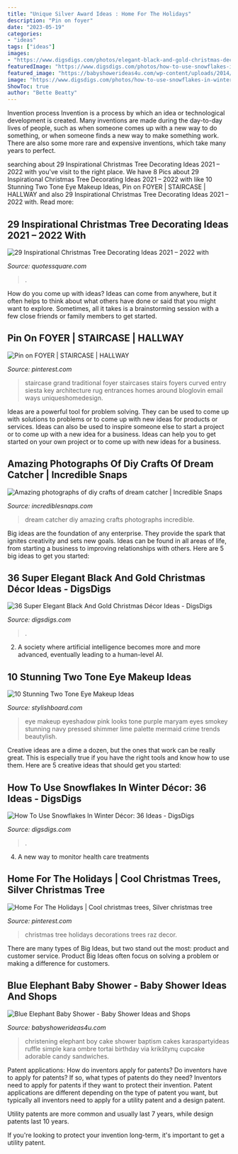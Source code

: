 ```yaml
---
title: "Unique Silver Award Ideas : Home For The Holidays"
description: "Pin on foyer"
date: "2023-05-19"
categories:
- "ideas"
tags: ["ideas"]
images:
- "https://www.digsdigs.com/photos/elegant-black-and-gold-christmas-decor-ideas-37-554x738.jpg"
featuredImage: "https://www.digsdigs.com/photos/how-to-use-snowflakes-in-winter-decor-ideas-18.jpg"
featured_image: "https://babyshowerideas4u.com/wp-content/uploads/2014/02/970552_269031876570197_1274620051_n_600x9071.jpg"
image: "https://www.digsdigs.com/photos/how-to-use-snowflakes-in-winter-decor-ideas-18.jpg"
ShowToc: true
author: "Bette Beatty"
---
```



Invention process
Invention is a process by which an idea or technological development is created. Many inventions are made during the day-to-day lives of people, such as when someone comes up with a new way to do something, or when someone finds a new way to make something work. There are also some more rare and expensive inventions, which take many years to perfect.

	

		
searching about 29 Inspirational Christmas Tree Decorating Ideas 2021 – 2022 with you've visit to the right place. We have 8 Pics about 29 Inspirational Christmas Tree Decorating Ideas 2021 – 2022 with like 10 Stunning Two Tone Eye Makeup Ideas, Pin on FOYER | STAIRCASE | HALLWAY and also 29 Inspirational Christmas Tree Decorating Ideas 2021 – 2022 with. Read more:
		
    
## 29 Inspirational Christmas Tree Decorating Ideas 2021 – 2022 With

<img loading=lazy src="https://quotessquare.com/events/wp-content/uploads/2015/11/christmas-tree-decorating-ideas-ribbon-765x1024.jpg" onerror="this.onerror=null;this.src='https://tse4.mm.bing.net/th?id=OIP.0Td-2ODNclPOQWxyrIKZigHaJ6&amp;pid=15.1';" alt="29 Inspirational Christmas Tree Decorating Ideas 2021 – 2022 with">

_Source: quotessquare.com_

>. 

	

How do you come up with ideas?
Ideas can come from anywhere, but it often helps to think about what others have done or said that you might want to explore. Sometimes, all it takes is a brainstorming session with a few close friends or family members to get started.

    
## Pin On FOYER | STAIRCASE | HALLWAY

<img loading=lazy src="https://i.pinimg.com/736x/9a/37/67/9a37674fbc17a1d3a2dee9f411a2f076--traditional-staircase-traditional-homes.jpg" onerror="this.onerror=null;this.src='https://tse2.mm.bing.net/th?id=OIP.W1BecMfA3sO_RHM9ibfPDwHaKH&amp;pid=15.1';" alt="Pin on FOYER | STAIRCASE | HALLWAY">

_Source: pinterest.com_

>staircase grand traditional foyer staircases stairs foyers curved entry siesta key architecture rug entrances homes around bloglovin email ways uniqueshomedesign. 

	

Ideas are a powerful tool for problem solving. They can be used to come up with solutions to problems or to come up with new ideas for products or services. Ideas can also be used to inspire someone else to start a project or to come up with a new idea for a business. Ideas can help you to get started on your own project or to come up with new ideas for a business.

    
## Amazing Photographs Of Diy Crafts Of Dream Catcher | Incredible Snaps

<img loading=lazy src="http://www.incrediblesnaps.com/wp-content/uploads/2016/03/dream-catcher-ideas-and-tutorials-600x1313.jpg" onerror="this.onerror=null;this.src='https://tse2.mm.bing.net/th?id=OIP.6ShlLT73dMXwgtrLQ7nYQgHaQN&amp;pid=15.1';" alt="Amazing photographs of diy crafts of dream catcher | Incredible Snaps">

_Source: incrediblesnaps.com_

>dream catcher diy amazing crafts photographs incredible. 

	

Big ideas are the foundation of any enterprise. They provide the spark that ignites creativity and sets new goals. Ideas can be found in all areas of life, from starting a business to improving relationships with others. Here are 5 big ideas to get you started:

    
## 36 Super Elegant Black And Gold Christmas Décor Ideas - DigsDigs

<img loading=lazy src="https://www.digsdigs.com/photos/elegant-black-and-gold-christmas-decor-ideas-37-554x738.jpg" onerror="this.onerror=null;this.src='https://tse3.mm.bing.net/th?id=OIP.QLtUxbSqYn_cRW4GCM1o8AHaJ3&amp;pid=15.1';" alt="36 Super Elegant Black And Gold Christmas Décor Ideas - DigsDigs">

_Source: digsdigs.com_

>. 

	

2. A society where artificial intelligence becomes more and more advanced, eventually leading to a human-level AI. 

    
## 10 Stunning Two Tone Eye Makeup Ideas

<img loading=lazy src="http://www.stylishboard.com/wp-content/uploads/2015/05/413.jpg" onerror="this.onerror=null;this.src='https://tse3.mm.bing.net/th?id=OIP.3X2NMVjgoQGzMtv2PiiyngHaLO&amp;pid=15.1';" alt="10 Stunning Two Tone Eye Makeup Ideas">

_Source: stylishboard.com_

>eye makeup eyeshadow pink looks tone purple maryam eyes smokey stunning navy pressed shimmer lime palette mermaid crime trends beautylish. 

	

Creative ideas are a dime a dozen, but the ones that work can be really great. This is especially true if you have the right tools and know how to use them. Here are 5 creative ideas that should get you started:

    
## How To Use Snowflakes In Winter Décor: 36 Ideas - DigsDigs

<img loading=lazy src="https://www.digsdigs.com/photos/how-to-use-snowflakes-in-winter-decor-ideas-18.jpg" onerror="this.onerror=null;this.src='https://tse3.mm.bing.net/th?id=OIP.weDqlCyxOSS6-WeQflvctwHaJ4&amp;pid=15.1';" alt="How To Use Snowflakes In Winter Décor: 36 Ideas - DigsDigs">

_Source: digsdigs.com_

>. 

	

4. A new way to monitor health care treatments

    
## Home For The Holidays | Cool Christmas Trees, Silver Christmas Tree

<img loading=lazy src="https://i.pinimg.com/736x/ba/92/39/ba923968a958dfc06c3d202a2640caac.jpg" onerror="this.onerror=null;this.src='https://tse2.mm.bing.net/th?id=OIP.YxXuyOlVSgRWGLAbcoCUtQHaK6&amp;pid=15.1';" alt="Home For The Holidays | Cool christmas trees, Silver christmas tree">

_Source: pinterest.com_

>christmas tree holidays decorations trees raz decor. 

	

There are many types of Big Ideas, but two stand out the most: product and customer service. Product Big Ideas often focus on solving a problem or making a difference for customers.

    
## Blue Elephant Baby Shower - Baby Shower Ideas And Shops

<img loading=lazy src="https://babyshowerideas4u.com/wp-content/uploads/2014/02/970552_269031876570197_1274620051_n_600x9071.jpg" onerror="this.onerror=null;this.src='https://tse3.mm.bing.net/th?id=OIP.s0owTJfVh2xzLpeQVEmQFgHaLM&amp;pid=15.1';" alt="Blue Elephant Baby Shower - Baby Shower Ideas and Shops">

_Source: babyshowerideas4u.com_

>christening elephant boy cake shower baptism cakes karaspartyideas ruffle simple kara ombre tortai birthday via krikštynų cupcake adorable candy sandwiches. 

	

Patent applications: How do inventors apply for patents?
Do inventors have to apply for patents? If so, what types of patents do they need?
Inventors need to apply for patents if they want to protect their invention. Patent applications are different depending on the type of patent you want, but typically all inventors need to apply for a utility patent and a design patent. 

 Utility patents are more common and usually last 7 years, while design patents last 10 years. 

If you're looking to protect your invention long-term, it's important to get a utility patent.

